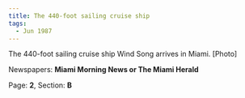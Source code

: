 ```yaml
---  
title: The 440-foot sailing cruise ship  
tags:  
  - Jun 1987  
---  
```

  
The 440-foot sailing cruise ship Wind Song arrives in Miami. [Photo]  
  
Newspapers: **Miami Morning News or The Miami Herald**  
  
Page: **2**, Section: **B** 
